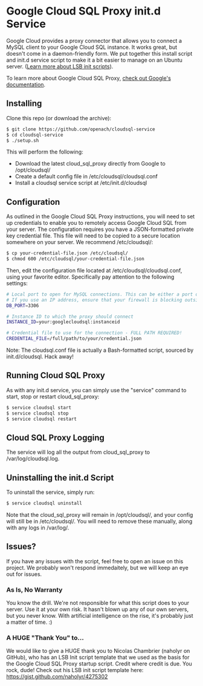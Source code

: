 # Google Cloud SQL Proxy init.d Service
Google Cloud provides a proxy connector that allows you to connect a MySQL client to your Google Cloud SQL instance.  It works great, but doesn't come in a daemon-friendly form.  We put together this install script and init.d service script to make it a bit easier to manage on an Ubuntu server.  ([Learn more about LSB init scripts](http://wiki.debian.org/LSBInitScripts)).

To learn more about Google Cloud SQL Proxy, [check out Google's documentation](https://cloud.google.com/sql/docs/mysql-connect-proxy).

## Installing
Clone this repo (or download the archive):
```sh
$ git clone https://github.com/openach/cloudsql-service
$ cd cloudsql-service
$ ./setup.sh
```
This will perform the following:
  - Download the latest cloud_sql_proxy directly from Google to /opt/cloudsql/
  - Create a default config file in /etc/cloudsql/cloudsql.conf
  - Install a cloudsql service script at /etc/init.d/cloudsql

## Configuration
As outlined in the Google Cloud SQL Proxy instructions, you will need to set up credentials to enable you to remotely access Google Cloud SQL from your server.  The configuration requires you have a JSON-formatted private key credential file.  This file will need to be copied to a secure location somewhere on your server.  We recommend /etc/cloudsql/:
```sh
$ cp your-credential-file.json /etc/cloudsql/
$ chmod 600 /etc/cloudsql/your-credential-file.json
```
Then, edit the configuration file located at /etc/cloudsql/cloudsql.conf, using your favorite editor.  Specifically pay attention to the following settings:
```sh
# Local port to open for MySQL connections. This can be either a port or ipaddress:port
# If you use an IP address, ensure that your firewall is blocking outside traffic!
DB_PORT=3306

# Instance ID to which the proxy should connect
INSTANCE_ID=your:googlecloudsql:instanceid

# Credential file to use for the connection - FULL PATH REQUIRED!
CREDENTIAL_FILE=/full/path/to/your/credential.json
```
Note: The cloudsql.conf file is actually a Bash-formatted script, sourced by init.d/cloudsql.  Hack away!

## Running Cloud SQL Proxy
As with any init.d service, you can simply use the "service" command to start, stop or restart cloud_sql_proxy:
```sh
$ service cloudsql start
$ service cloudsql stop
$ service cloudsql restart
```

## Cloud SQL Proxy Logging
The service will log all the output from cloud_sql_proxy to /var/log/cloudsql.log.

## Uninstalling the init.d Script
To uninstall the service, simply run:
```sh
$ service cloudsql uninstall
```
Note that the cloud_sql_proxy will remain in /opt/cloudsql/, and your config will still be in /etc/cloudsql/.  You will need to remove these manually, along with any logs in /var/log/.

## Issues?
If you have any issues with the script, feel free to open an issue on this project.  We probably won't respond immedaitely, but we will keep an eye out for issues.

### As Is, No Warranty
You know the drill.  We're not responsible for what this script does to your server.  Use it at your own risk.  It hasn't blown up any of our own servers, but you never know.  With artificial intelligence on the rise, it's probably just a matter of time. :)

### A HUGE "Thank You" to...
We would like to give a HUGE thank you to Nicolas Chambrier (naholyr on GitHub), who has an LSB Init script template that we used as the basis for the Google Cloud SQL Proxy startup script.  Credit where credit is due.  You rock, dude!  Check out his LSB init script template here: https://gist.github.com/naholyr/4275302
